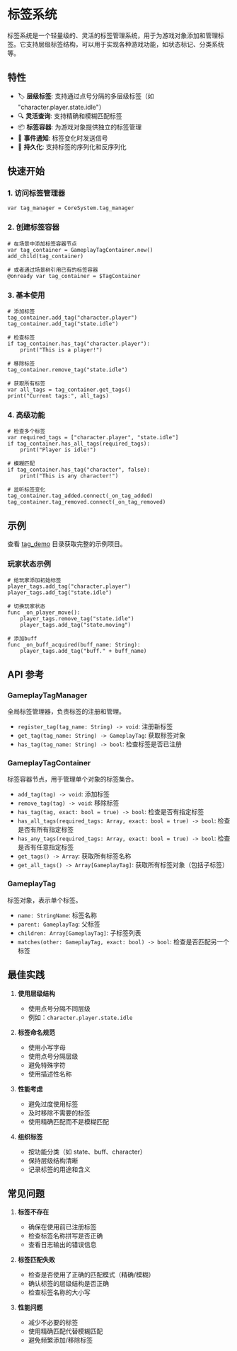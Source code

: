 # 标签系统

标签系统是一个轻量级的、灵活的标签管理系统，用于为游戏对象添加和管理标签。它支持层级标签结构，可以用于实现各种游戏功能，如状态标记、分类系统等。

## 特性

- 🏷️ **层级标签**: 支持通过点号分隔的多层级标签（如 "character.player.state.idle"）
- 🔍 **灵活查询**: 支持精确和模糊匹配标签
- 📦 **标签容器**: 为游戏对象提供独立的标签管理
- 🎯 **事件通知**: 标签变化时发送信号
- 💾 **持久化**: 支持标签的序列化和反序列化

## 快速开始

### 1. 访问标签管理器

```gdscript
var tag_manager = CoreSystem.tag_manager
```

### 2. 创建标签容器

```gdscript
# 在场景中添加标签容器节点
var tag_container = GameplayTagContainer.new()
add_child(tag_container)

# 或者通过场景树引用已有的标签容器
@onready var tag_container = $TagContainer
```

### 3. 基本使用

```gdscript
# 添加标签
tag_container.add_tag("character.player")
tag_container.add_tag("state.idle")

# 检查标签
if tag_container.has_tag("character.player"):
    print("This is a player!")

# 移除标签
tag_container.remove_tag("state.idle")

# 获取所有标签
var all_tags = tag_container.get_tags()
print("Current tags:", all_tags)
```

### 4. 高级功能

```gdscript
# 检查多个标签
var required_tags = ["character.player", "state.idle"]
if tag_container.has_all_tags(required_tags):
    print("Player is idle!")

# 模糊匹配
if tag_container.has_tag("character", false):
    print("This is any character!")

# 监听标签变化
tag_container.tag_added.connect(_on_tag_added)
tag_container.tag_removed.connect(_on_tag_removed)
```

## 示例

查看 [tag_demo](../examples/tag_demo/) 目录获取完整的示例项目。

### 玩家状态示例

```gdscript
# 给玩家添加初始标签
player_tags.add_tag("character.player")
player_tags.add_tag("state.idle")

# 切换玩家状态
func _on_player_move():
    player_tags.remove_tag("state.idle")
    player_tags.add_tag("state.moving")

# 添加buff
func _on_buff_acquired(buff_name: String):
    player_tags.add_tag("buff." + buff_name)
```

## API 参考

### GameplayTagManager

全局标签管理器，负责标签的注册和管理。

- `register_tag(tag_name: String) -> void`: 注册新标签
- `get_tag(tag_name: String) -> GameplayTag`: 获取标签对象
- `has_tag(tag_name: String) -> bool`: 检查标签是否已注册

### GameplayTagContainer

标签容器节点，用于管理单个对象的标签集合。

- `add_tag(tag) -> void`: 添加标签
- `remove_tag(tag) -> void`: 移除标签
- `has_tag(tag, exact: bool = true) -> bool`: 检查是否有指定标签
- `has_all_tags(required_tags: Array, exact: bool = true) -> bool`: 检查是否有所有指定标签
- `has_any_tags(required_tags: Array, exact: bool = true) -> bool`: 检查是否有任意指定标签
- `get_tags() -> Array`: 获取所有标签名称
- `get_all_tags() -> Array[GameplayTag]`: 获取所有标签对象（包括子标签）

### GameplayTag

标签对象，表示单个标签。

- `name: StringName`: 标签名称
- `parent: GameplayTag`: 父标签
- `children: Array[GameplayTag]`: 子标签列表
- `matches(other: GameplayTag, exact: bool) -> bool`: 检查是否匹配另一个标签

## 最佳实践

1. **使用层级结构**
   - 使用点号分隔不同层级
   - 例如：`character.player.state.idle`

2. **标签命名规范**
   - 使用小写字母
   - 使用点号分隔层级
   - 避免特殊字符
   - 使用描述性名称

3. **性能考虑**
   - 避免过度使用标签
   - 及时移除不需要的标签
   - 使用精确匹配而不是模糊匹配

4. **组织标签**
   - 按功能分类（如 state、buff、character）
   - 保持层级结构清晰
   - 记录标签的用途和含义

## 常见问题

1. **标签不存在**
   - 确保在使用前已注册标签
   - 检查标签名称拼写是否正确
   - 查看日志输出的错误信息

2. **标签匹配失败**
   - 检查是否使用了正确的匹配模式（精确/模糊）
   - 确认标签的层级结构是否正确
   - 检查标签名称的大小写

3. **性能问题**
   - 减少不必要的标签
   - 使用精确匹配代替模糊匹配
   - 避免频繁添加/移除标签
